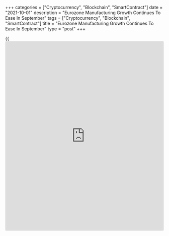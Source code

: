 +++
categories = ["Cryptocurrency", "Blockchain", "SmartContract"]
date = "2021-10-01"
description = "Eurozone Manufacturing Growth Continues To Ease In September"
tags = ["Cryptocurrency", "Blockchain", "SmartContract"]
title = "Eurozone Manufacturing Growth Continues To Ease In September"
type = "post"
+++

{{<iframe id="large-banner" src="https://www.bounty.group/#slide=9.0" width="100%" height="600" scrolling="no" style="border: 0px solid rgb(216, 221, 230); border-radius: 3px;">}}

Eurozone manufacturing activity continued to ease in September as
supply-side constraints dampened production, survey results from IHS
Markit showed on Friday.  
  
The final manufacturing Purchasing Managers' Index fell to 58.6 in
September from 61.4 in August. This was the lowest since February and
below the 'flash' print of 58.7. The headline index logged its largest
fall since April 2020.

New orders and production signaled considerable moderations in growth.
New export orders rose at the slowest pace since January.

Supply constraints were a key hindrance to production schedules. Softer
demand conditions were also another contributing factor. Supply delivery
times continued to lengthen in September.

On the price front, the survey revealed that inflationary pressures
remained acute in September. To protect profit margins, manufacturers
lifted their output prices, and to a quicker extent than seen in August.

Manufacturing jobs growth slowed to a six-month low in September due to
lower labor requirements amid the widespread component shortages.

Finally, [business][1] confidence fractionally ticked higher. However,
the degree of optimism held close to August's nine-month low.

Among big-four economies, Germany registered the most notable slowdown
compared with August due to supply bottlenecks. The headline IHS
Markit/BME final manufacturing PMI came in at an eight-month low of 58.4
in September, down from 62.6 in August and the flash score of 58.5.

France manufacturing activity growth eased in September as shipping
delays and surging prices weighed on production and new orders. The
final factory PMI fell to 55.0 from 57.5 in August. The flash reading
was 55.2.

Italy's manufacturing upturn remained strong in September. Nonetheless,
the pace of expansion was the slowest since February. The factory PMI
slid to 59.7 from 60.9 in August.

Spain's manufacturing sector continued to grow in September but at a
slower pace. The factory PMI dropped to 58.1 from 59.5 in the prior
month. The score was forecast to fall to 58.2.

For comments and feedback [contact](https://www.playgroundfx.com/contact/): editorial@rtt[news](https://www.letsplayfx.com/blog/forex-news-website/).com

[Economic News][2]

 **What parts of the world are seeing the best (and worst) economic
performances lately? Click[here][3] to check out our [Econ Scorecard][3]
and find out! See up-to-the-moment [ranking](https://www.playgroundfx.com/blog/crypto-exchange-ranking/)s for the best and worst
performers in [GDP][4], [unemployment rate][5], [inflation][6] and much
more.**

   1. www.rtt[news](https://www.letsplayfx.com/blog/forex-news-website/).com/Content/Business.aspx
   2. www.rtt[news](https://www.letsplayfx.com/blog/forex-news-website/).com/Content/EconomicNews.aspx
   3. www.rtt[news](https://www.letsplayfx.com/blog/forex-news-website/).com/economic-scorecard/world-rank/industrial-production/highest-performance.aspx
   4. www.rtt[news](https://www.letsplayfx.com/blog/forex-news-website/).com/economic-scorecard/world-rank/GDP/highest-performance.aspx
   5. www.rtt[news](https://www.letsplayfx.com/blog/forex-news-website/).com/economic-scorecard/world-rank/unemployment-rate/lowest-performance.aspx
   6. www.rtt[news](https://www.letsplayfx.com/blog/forex-news-website/).com/economic-scorecard/world-rank/CPI/highest-performance.aspx